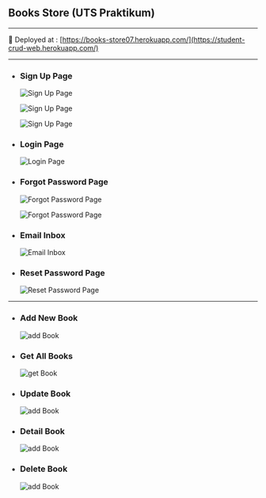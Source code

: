 ## Books Store (UTS Praktikum)
--------------------------
  🚀 Deployed at : [https://books-store07.herokuapp.com/](https://student-crud-web.herokuapp.com/)

----------------------------

- ### Sign Up Page
    ![Sign Up Page](img/Screenshot%202022-04-25%20163015.png "Sign Up Page")

    ![Sign Up Page](img/Screenshot%202022-04-25%20164342.png "Sign Up Page")

    ![Sign Up Page](img/Screenshot%202022-04-25%20164723.png "Sign Up Page")

- ### Login Page
    ![Login Page](img/Screenshot%202022-04-25%20164800.png "Login Page")

- ### Forgot Password Page
  ![Forgot Password Page](img/Screenshot%202022-04-25%20165050.png "Forgot Password Page")

  ![Forgot Password Page](img/Screenshot%202022-04-25%20165729.png "Forgot Password Page")

- ### Email Inbox

  ![Email Inbox](img/Screenshot%202022-04-25%20165811.png "Email Inbox")

- ### Reset Password Page

  ![Reset Password Page](img/Screenshot%202022-04-25%20170743.png "Reset Password Page")

-----------------------------------------
- ### Add New Book
  ![add Book](img/Screenshot%202022-04-25%20172331.png)
- ### Get All Books
  ![get Book](img/Screenshot%202022-04-25%20172407.png)
- ### Update Book
  ![add Book](img/Screenshot%202022-04-25%20172639.png)
- ### Detail Book
  ![add Book](img/Screenshot%202022-04-25%20172434.png)
- ### Delete Book
  ![add Book](img/Screenshot%202022-04-25%20172719.png)